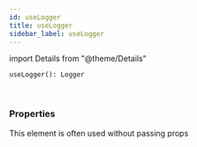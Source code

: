 ```yaml
---
id: useLogger
title: useLogger
sidebar_label: useLogger
---
```


import Details from "@theme/Details"


```tsx
useLogger(): Logger
```
<br/>



### Properties

This element is often used without passing props

